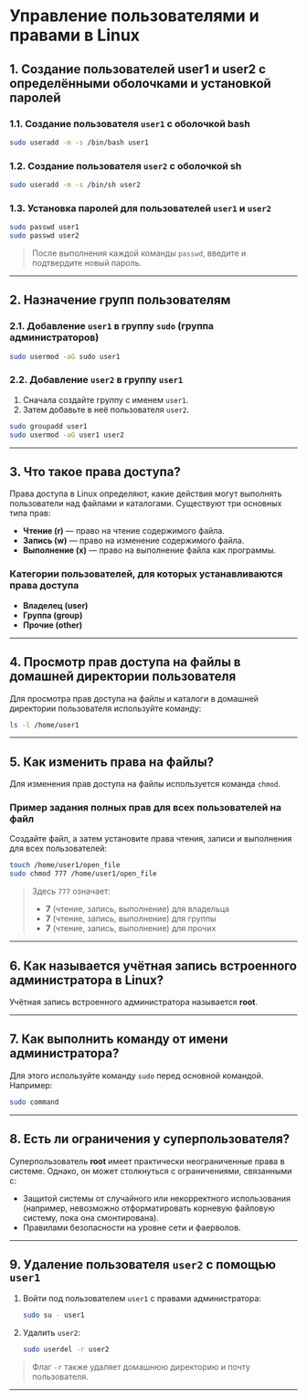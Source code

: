 
# Управление пользователями и правами в Linux

## 1. Создание пользователей user1 и user2 с определёнными оболочками и установкой паролей

### 1.1. Создание пользователя `user1` с оболочкой bash

```bash
sudo useradd -m -s /bin/bash user1
```

### 1.2. Создание пользователя `user2` с оболочкой sh

```bash
sudo useradd -m -s /bin/sh user2
```

### 1.3. Установка паролей для пользователей `user1` и `user2`

```bash
sudo passwd user1
sudo passwd user2
```

> После выполнения каждой команды `passwd`, введите и подтвердите новый пароль.

---

## 2. Назначение групп пользователям

### 2.1. Добавление `user1` в группу `sudo` (группа администраторов)

```bash
sudo usermod -aG sudo user1
```

### 2.2. Добавление `user2` в группу `user1`

1. Сначала создайте группу с именем `user1`.
2. Затем добавьте в неё пользователя `user2`.

```bash
sudo groupadd user1
sudo usermod -aG user1 user2
```

---

## 3. Что такое права доступа?

Права доступа в Linux определяют, какие действия могут выполнять пользователи над файлами и каталогами. Существуют три основных типа прав:

- **Чтение (r)** — право на чтение содержимого файла.
- **Запись (w)** — право на изменение содержимого файла.
- **Выполнение (x)** — право на выполнение файла как программы.

### Категории пользователей, для которых устанавливаются права доступа

- **Владелец (user)**
- **Группа (group)**
- **Прочие (other)**

---

## 4. Просмотр прав доступа на файлы в домашней директории пользователя

Для просмотра прав доступа на файлы и каталоги в домашней директории пользователя используйте команду:

```bash
ls -l /home/user1
```

---

## 5. Как изменить права на файлы?

Для изменения прав доступа на файлы используется команда `chmod`.

### Пример задания полных прав для всех пользователей на файл

Создайте файл, а затем установите права чтения, записи и выполнения для всех пользователей:

```bash
touch /home/user1/open_file
sudo chmod 777 /home/user1/open_file
```

> Здесь `777` означает:
> - **7** (чтение, запись, выполнение) для владельца
> - **7** (чтение, запись, выполнение) для группы
> - **7** (чтение, запись, выполнение) для прочих

---

## 6. Как называется учётная запись встроенного администратора в Linux?

Учётная запись встроенного администратора называется **root**.

---

## 7. Как выполнить команду от имени администратора?

Для этого используйте команду `sudo` перед основной командой. Например:

```bash
sudo command
```

---

## 8. Есть ли ограничения у суперпользователя?

Суперпользователь **root** имеет практически неограниченные права в системе. Однако, он может столкнуться с ограничениями, связанными с:

- Защитой системы от случайного или некорректного использования (например, невозможно отформатировать корневую файловую систему, пока она смонтирована).
- Правилами безопасности на уровне сети и фаерволов.


---

## 9. Удаление пользователя `user2` с помощью `user1`

1. Войти под пользователем `user1` с правами администратора:

   ```bash
   sudo su - user1
   ```

2. Удалить `user2`:

   ```bash
   sudo userdel -r user2
   ```

> Флаг `-r` также удаляет домашнюю директорию и почту пользователя.

---
